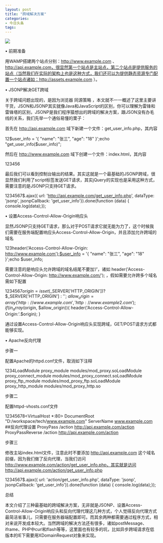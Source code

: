 ```yaml
---
layout: post
title: "跨域解决方案"
categories:
- 今日头条
tags:
---
```

![](http://p3.pstatp.com/large/11ff00026cc90af4df97)



• 前期准备

用WAMP搭建两个站点分别：http://www.example.com 、 http://api.example.com，很显然第一个站点是主站点，第二个站点是提供服务的站点（当然我们在实际的架构上也是这种方式，我们还可以为提供静态资源专门配置一个站点诸如：http://assets.example.com ）。

• JSONP解决GET跨域

关于跨域问题出现的，是因为浏览器 同源策略 ，本文就不一一概述了这里主要讲干货，JSON和JSONP其实就像Java和JavaScript的区别，你可以理解为雷锋和雷锋塔的区别，JSONP是我们程序猿想出的跨域的解决方案，跟JSON没有办毛线的关系，我们先举一个通俗易懂的栗子：

首先在 http://api.example.com 域下新建一个文件：get_user_info.php，其内容

12$user_info = '{ "name": "张三", "age": "18" }';echo "get_user_info($user_info)";

然后在 http://www.example.com 域下创建一个文件：index.html，其内容

123456<script> function get_user_info(data) { console.log(data); }</script><script src="http://api.example.com/get_user_info.php"></script>

最后我们可以看到控制台输出的结果。其实这就是一个最基础的JSONP跨域，很显然我们利用了script标签发送GET请求，其实jQuery的实现也是采用这种方式，需要注意的是JSONP只支持GET请求。

1234567$.ajax({ url: 'http://api.example.com/get_user_info.php', dataType: 'jsonp', jsonpCallback: 'get_user_info'}).done(function (data) { console.log(data);});

• 设置Access-Control-Allow-Origin响应头

显然JSONP只支持GET请求，那么对于POST请求它就无能为力了，这个时候我们需要在服务端配置响应头Access-Control-Allow-Origin，并且添加允许跨域的域名

123header('Access-Control-Allow-Origin: http://www.example.com');$user_info = '{ "name": "张三", "age": "18" }';echo $user_info;

需要注意的是响应头允许跨域的域名结尾不要加‘/’，诸如 header('Access-Control-Allow-Origin: http://www.example.com/'); ，假如需要允许跨多个域名需如下配置

1234567$origin = isset($_SERVER['HTTP_ORIGIN'])? $_SERVER['HTTP_ORIGIN'] : ''; $allow_origin = array('http://www.example.com', 'http://www.example2.com');if(in_array($origin, $allow_origin)){ header('Access-Control-Allow-Origin:'.$origin); }

通过设置Access-Control-Allow-Origin响应头实现跨域，GET/POST请求方式都能够实现。

• Apache反向代理

步骤一

配置Apache的httpd.conf文件，取消如下注释

1234LoadModule proxy_module modules/mod_proxy.soLoadModule proxy_connect_module modules/mod_proxy_connect.soLoadModule proxy_ftp_module modules/mod_proxy_ftp.soLoadModule proxy_http_module modules/mod_proxy_http.so

步骤二

配置httpd-vhosts.conf文件

12345678<VirtualHost *:80> DocumentRoot "D:/workspace/tech/www.example.com" ServerName www.example.com ##反向代理设置 ProxyPass /action http://api.example.com/action ProxyPassReverse /action http://api.example.com/action</VirtualHost>

步骤三

修改主站index.html文件，注意此时不要添加 http://api.example.com 这个域名前缀，因为我们做了反向代理，当我们访问 http://www.example.com/action/get_user_info.php，其实就是访问http://api.example.com/action/get_user_info.php

1234567$.ajax({ url: 'action/get_user_info.php', dataType: 'jsonp', jsonpCallback: 'get_user_info'}).done(function (data) { console.log(data);});

总结

本文介绍了三种最基础的跨域解决方案，无非就是JSONP、设置Access-Control-Allow-Origin响应头和反向代理代理这几种方式，个人觉得反向代理方式最简洁省事儿，只需要在服务器端配置即可。而其余两种都需要通过程序方式，相对来说开发成本较大。当然跨域的解决方法还有很多，诸如postMessage、iframe、PHP中curl和flash等等，这里面也有较多的坑，比如异步跨域请求在低版本的IE下需要用XDomainRequest对象来实现。
